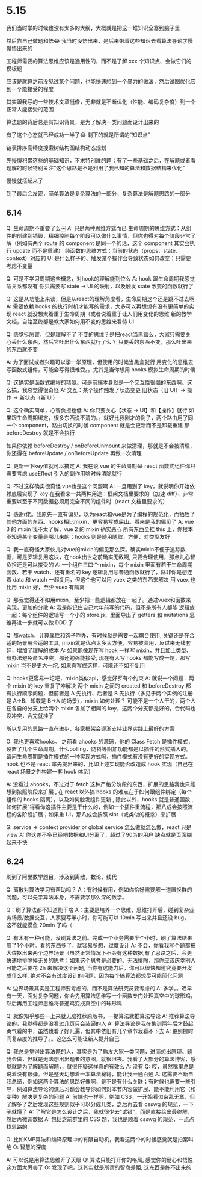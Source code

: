 # 5.15

我们当时学的时候也没有太多的大纲，大概就是把这一堆知识全塞到脑子里

然后靠自己做题和悟😂 我当时没悟出来，是后来带着这些知识去看算法导论才慢慢悟出来的

工程师需要的算法思维应该是通用性的，而不是了解 xxx 个知识点、会做它们的模板题

应该是就算之前没见过某个问题，也能快速想到一个暴力的做法，然后试图优化它到一个能接受的程度

其实跟我写的一些技术文章挺像，无非就是不断优化（性能、编码复杂度）到一个正常人能接受的范围

算法题的背后总是有知识背景，是为了解决一类问题而设计出来的

有了这个心态就已经成功一半了😂 剩下的就是所谓的“知识点”

链表排序高精度搜索树结构图结构动态规划

先慢慢积累这些的基础知识，不求特别难的题；有了一些基础之后，在解题或者看题解的时候特别关注“这个思路是不是利用了我已知的算法和数据结构来优化”

慢慢就搭起来了

到了最后会发现，简单算法是复杂算法的一部分，复杂算法是解题思路的一部分


## 6.14

Q: 生命周期不重要了么￼
A: 只是两种思维方式而已
生命周期的思维方式：从组件的创建到销毁，精细控制每个阶段可以做什么事情，但你也得对每个阶段非常了解（例如有两个 route 的 component 是同一个的话，这个 component 其实会执行 update 而不是重建）
纯函数的思维方式：当前的状态（props、state、context）对应的 UI 是什么样子的、触发某个操作会导致状态如何改变；只需要考虑不变量

Q: 可是不学习周期这些概念，对hook的理解能到位么
A: hook 跟生命周期我感觉啥关系都没有
你只需要写 state -> UI 的映射，以及触发 state 改变的函数就行了

Q: 这是从功能上来谈，但是从react的理解角度看，生命周期这个还是跳不过去啊
A: 需要依赖 hooks 的执行时机才能写的需求，大多可以再想想有没有更简单的实现
react 就没想太着重于生命周期（或者说着重于让人们用变化的思维
新的教学文档，自始至终都是教大家如何用不变的思维来看待 UI

Q: 感觉挺厉害，但是理解不了
不变的思维？是把react当黑盒么，大家只需要关心丢什么东西，然后它吐出什么东西就行了么？
只要丢的东西不变，那么吐出来的东西就不变

A: 为了面试或者兴趣可以学一学原理，但使用的时候当黑盒就行
用变化的思维去写函数式组件，可能会写得很难受。。尤其是当你想用 hooks 模拟生命周期的时候


Q: 这确实是函数式编程的精髓。可是前端本身就是一个交互性很强的东西啊。这么搞，我总觉得很奇怪
A: 交互：某个操作触发了状态变更  旧状态（旧 UI）-> 操作 -> 新状态（新 UI）

Q: 这个确实简单，心智负担也低
A: 你只要关心【状态 -> UI】和【操作】就行
如果跟生命周期绑定，很多东西说不清的。。就好比我刚才的例子，两个路由用了同一个 component，路由切换的时候 component 就是会更新而不是卸载重建
那 beforeDestroy 就是不会执行

如果你依赖 beforeDestroy / onBeforeUnmount 来做清理，那就是不会被清理，你还得在 beforeUpdate / onBeforeUpdate 再做一次清理


Q: 更新一下key值就可以搞定
A: 我在说 vue 的生命周期😂 react 函数式组件你只需要考虑 useEffect 引入的副作用啥时候清除就行

Q: 不过这样确实很奇怪 vue也是这个问题啊
A: 一旦用到了 key，就说明你开始依赖底层实现了
key 在我看来一共两种用途：框架文档里要求的（加速 diff）、非常重要以至于不同数据必须用完全不同的组件时（react 文档里要求的）


Q: 感谢r佬。我原先一直有偏见，以为react和vue是为了编程的规范化，而牺牲了其他方面的东西。hooks相比mixin，更容易写成屎山。看来是我的偏见了
A: vue 3 的 mixin 我不太了解，vue 2 的 mixin 确实恶心
所有东西全挂 this 上，你根本不知道某个变量是哪儿来的；hooks 则是随用随取，方便、对类型友好


Q: 我一直奇怪大家伙儿对vue的mixin的偏见那么深。确实mixin不便于追踪数据，可是罗辑复用这块，在hook出世之前确实无敌啊, 只要合理使用，那点儿心智负担还是可以接受的
A: 一个组件三四个 mixin，每个 mixin 里面有若干生命周期函数、若干 watch，还有重名的 key
逻辑复用写普通函数就行了，除非你是想连着 data 和 watch 一起复用，但这个也可以用 vuex 之类的东西来解决
用 vuex 也比用 mixin 好，至少 vuex 有隔离

Q: 那我觉得还不如用mixin，至少把一些逻辑都放在一起了。通过vuex和函数来实现，更加的分散
A: 我是能记住自己六年前写的代码，但不是所有人都能
逻辑放一起：每个组件的逻辑写一个小的 store.js，里面导出了 getters 和 mutations
思维再进一步就可以做 DDD 了

Q: 那watch，计算属性和钩子咋办，有时候就是需要一起耦合使用, 关键还是在合适的场景用合适的工具, mixin就是优点太多太方便，容易被滥用，反过来无线套娃，增加了理解的成本
A: 如果能像现在写 hook 一样写 mixin，并且加上类型、有办法避免命名冲突，那还勉强能接受, 现在有人写 hooks 都能写成一坨，那写 mixin 岂不是更大一坨, 如果真写成这样，可能还不如不复用

Q: hooks更容易一坨吧，mixin类似api，感觉好歹有个约束
A: 就说一个问题：两个 mixin 的 key 重复了咋解决
两个 mixin 之间的 created 和 beforeDestroy 都有执行顺序问题，但前者是 A 先执行、后者是 B 先执行（多见于两个实例的注册是 A->B、卸载是 B->A 的场景），mixin 如何处理？
可能不是一个人干的，两个人在各自的分支上给两个 mixin 各加了相同的 key，这两个分支都是好的，合代码也没冲突，合完就挂了

所以复用的思路一直在进步、各家框架会逐渐支持业界实践上最好的方案


O: 我也更喜欢hooks。
之前看 ahooks 的源码，他的 Class Fetch 是插件模式，设置了几个生命周期，什么polling，防抖等附加功能都是以插件的形式插入的。
请问生命周期是插件模式的一种实现方式吗，插件模式有没有更好的实现方式。
hook 也不是 react 率先提出来的，比如上述实现能否改造成 hook 实现（自己在 react 场景之外构建一套 hook 体系）


A: 没看过 ahooks，不过对于 fetch 这种严格分阶段的东西，扩展的思路我也只能想到按照阶段来扩展 , 在 react 以外搞 hooks 的难点在于如何跟组件绑定（每个组件的 hooks 隔离），以及如何触发组件更新 , 除此以外，hooks 就是普通函数 ,如何扩展”得看你这插件主要是干什么的，例如一个插件重流程，那八成会按照流程的各阶段扩展；如果重 UI，那八成会按照 slot（或类似的概念）来扩展

G: service → context provider or global service 怎么做就怎么做，react 只是 view
A: 你这差不多已经吧数据和UI分离了，超过了90%的用户 缺点就是页面糊起来不快



## 6.24

刷到了阿里数学题目，涉及到离散，数论，线代

Q: 离散对算法学习有帮助吗？
A：有时候有用，例如你恰好需要解一道置换群的问题，可以先学算法本身，不需要学那么深的数学。

Q：刷了算法都不知道能干啥
A：主要是培养一个思维，思维打开后，碰到复杂业务场景/数据交互，人家要写半小时，你可能可以 10min 写出来并且还没 bug， 这不就能摸鱼 20min 了吗（

Q: 有木有一种可能，没刷算法之前。完成一个业务需要半个小时，刷了算法结果用了1个小时。看的东西多了，就容易多想，过度设计
A: 不会，你看我写个题都被大佐抠出来两个边界场景（虽然正常情况下不会有这种数据,有了思路之后，会更快速地排除掉无关的思考；如果这个思考是必要的、无法排除，那你应该庆幸别人可能之后要花 2h 来解决这个问题, 当你有这能力后，你可以很快知道究竟要开发成什么样, 绝对不会有过度设计的问题，因为每个搞算法都想尽可能简化问题

A: 边界场景其实是工程师要考虑的，而不是算法研究员要考虑的
A: 多学。。迟早有一天，面对复杂问题，你会先用算法思维写一个函数专门处理真空中的球形鸡，然后再用工程师思维将普通鸡变成真空中的球形鸡

Q: 就像知乎那些一上来就无脑推荐原版书，一提算法就推算法导论
A: 推荐算法导论的，我觉得都是没看过几页只会装逼的人
A: 算法导论是我在集训两年后才鼓起勇气看的书，虽然也看了好几遍，但其中依旧有几个章节我看不下去
A: 更别提时间复杂度的推导了。。这怎么可能让新人提升自己

Q: 我总是觉得出算法题的人，其实是为了启发大家一类问题，进而想出原理。题我会做，但就是无法想出出题者的意图，就很沮丧。我看了大部分的算法博客，感觉就是为了解题而解题，，就很怀疑这样真的有效么
A: 没有
Q: 哎，虽然嘴里总是说着没有银弹。但是整天幻想着一本算法秘籍，能让我一通百通
A: 这需要不断自我总结，例如这两个算法的思路好像啊，是不是有什么关联；有时候也需要一些引导，例如算法导论的课后习题会教导你如何对本节内容做扩展、能不能利用它（和变种）解决更复杂的问题
A: 前端也一样啊，例如 CSS，一开始看似杂乱无章，但了解多了之后发现这些规则似乎可以分成几类，之后再去看 csswg 的规范，一下子就懂了
A: 了解它是怎么设计之后，我就很少去“试错”，而是直接给出最终解，然后再微调数据
A: 包括之前群里的 CSS 题，我也是顺着 csswg 的规范，一点点找思路的

O: 比如KMP算法和编译原理中的有限自动机，我看这两个的时候感觉就是拍案叫绝
O: 智慧的深度

A: 可以说是用算法思维开了天眼
Q: 算法只能打开你的格局, 感觉你的耐心和悟性这方面太厉害了
O: 发现了吧，这其实就是所谓的智商差距, 这东西是练不出来的